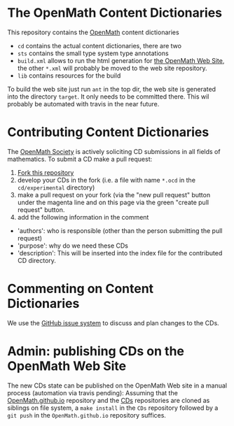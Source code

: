 # The OpenMath Content Dictionaries

This repository contains the [OpenMath](http://openmath.org) content dictionaries

* `cd` contains the actual content dictionaries, there are two 
* `sts` contains the small type system type annotations
* `build.xml` allows to run the html generation for [the OpenMath Web Site](http://www.openmath.org/cd), the other `*.xml` will probably be moved to the web site repository.
* `lib` contains resources for the build

To build the web site just run `ant` in the top dir, the web site is generated into the directory `target`. It only needs to be committed there. This wil probably be automated with travis in the near future. 

# Contributing Content Dictionaries

The [OpenMath Society](society) is actively soliciting CD submissions in all fields of mathematics. To submit a CD make a pull request:

1. [Fork this repository](https://github.com/OpenMath/CDs/compare#fork-destination-box)
1. develop your CDs in the fork (i.e. a file with name `*.ocd` in the `cd/experimental` directory)
1. make a pull request on your fork (via the "new pull request" button under the magenta line and on this page via the green "create pull request" button. 
1. add the following information in the comment
  * 'authors': who is responsible (other than the person submitting the pull request) 
  * 'purpose': why do we need these CDs
  * 'description': This will be inserted into the index file for the contributed CD directory.

# Commenting on Content Dictionaries

We use the [GitHub issue system](issues) to discuss and plan changes to the CDs. 

# Admin: publishing CDs on the OpenMath Web Site

The new CDs state can be published on the OpenMath Web site in a manual process
(automation via travis pending): Assuming that the
[OpenMath.github.io](http:://github.com/OpenMath/OpenMath.github.io) repository and the
[CDs](http:://github.com/OpenMath/CDs) repositories are cloned as siblings on file system,
a `make install` in the `CDs` repository followed by a `git push` in the
`OpenMath.github.io` repository suffices. 
